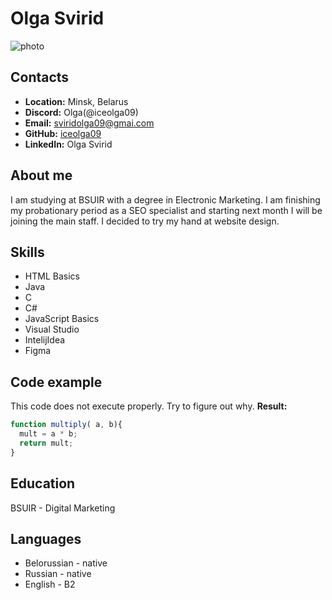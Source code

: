 # Olga Svirid
![photo](https://github.com/iceolga09/rsschool-cv/assets/153774636/b0255081-d7bd-4da4-8f65-e54710ece28e)
## Contacts
* **Location:** Minsk, Belarus
* **Discord:** Olga(@iceolga09)
* **Email:** sviridolga09@gmai.com
* **GitHub:** [iceolga09](https://github.com/iceolga09)
* **LinkedIn:** Olga Svirid
  
## About me
I am studying at BSUIR with a degree in Electronic Marketing. I am finishing my probationary period as a SEO specialist and starting next month I will be joining the main staff. I decided to try my hand at website design.

## Skills
* HTML Basics
* Java
* C
* C#
* JavaScript Basics
* Visual Studio
* IntelijIdea
* Figma
  
## Code example
This code does not execute properly. Try to figure out why.
**Result:**
```javascript
function multiply( a, b){
  mult = a * b;
  return mult;
}
```

## Education
BSUIR - Digital Marketing

## Languages
* Belorussian - native
* Russian - native
* English - B2
